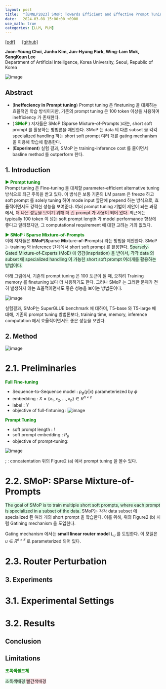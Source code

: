 ```yaml
---
layout: post
title:  "[EMNLP2023] SMoP: Towards Efficient and Effective Prompt Tuning with Sparse Mixture-of-Prompts"
date:   2024-03-08 15:00:00 +0900
use_math: true
categories: [LLM, PLM]
---
```


[[pdf]](https://aclanthology.org/2023.emnlp-main.884.pdf) &emsp;
[[github]](https://github.com/jyjohnchoi/SMoP)

**Joon-Young Choi, Junho Kim, Jun-Hyung Park, Wing-Lam Mok, SangKeun Lee**
<br> Department of Artificial Intelligence, Korea University, Seoul, Republic of Korea &emsp;

![image](https://github.com/yong1-kim/yong1-kim.github.io/assets/42200027/df1bdcd1-e93a-466b-a511-7659476a7e3f)

## Abstract
- (**Ineffeciency in Prompt tuning**) Prompt tuning 은 finetuning 을 대체하는 효율적인 학습 방식이지만, 기존의 prompt tuning 은 100 token 이상을 사용하여 inefficiency 가 존재한다.
- (<span style='color:green;font-weight:bold'> SMoP </span>) 저자들은 SMoP (Sparse Mixture-of-Prompts )라는, short soft prompt 를 활용하는 방법론을 제안한다. SMoP 는 data 의 다른 subset 을 각각 specialized handling 하는 short soft prompt 여러 개를 gating mechanism 을 이용해 학습에 활용한다.
- (**Experiment**) 실험 결과, SMoP 는 training-inference cost 를 줄이면서 basline method 를 outperform 한다.

## 1. Introduction
<span style='color:green;font-weight:bold'> ▶ Prompt tuning </span>
<br>
Prompt tuning 은 Fine-tuning 을 대체할 parameter-efficient alternative tuning 방식으로 최근 주목을 받고 있다.
이 방식은 보통 기존의 LM param 은 freeze 하고 soft prompt 를 solely tuning 하여 mode input 앞단에 prepend 하는 방식으로, 효율적이면서도 강력한 성능을 보여준다.
여러 prompt tuning 기법이 제안이 되는 과정에서, <span style='background-color: #ffdce0'> 더 나은 성능을 보이기 위해 더 긴 prompt 가 사용이 되어 왔다. </span>
최근에는 typically 100 token 이 넘는 soft prompt length 가 model performance 향상에 좋다고 알려졌지만, 그 computational requirement 에 대한 고려는 거의 없었다.

<span style='color:green;font-weight:bold'> ▶ SMoP : Sparse Mixture-of-Prompts </span>
<br>
이에 저자들은 **SMoP**(**S**parse **M**ixture-**o**f-**P**rompts) 라는 방법을 제안한다.
SMoP 는 training 와 inference 단계에서 short soft prompt 를 활용한다.
<span style='background-color: #dcffe4'> 
Sparsely-Gated Mixture-of-Experts (MoE) 에 영감(inspriation) 을 받아서, 각각 data 의 subset 에 specialized handling 이 가능한 short soft prompt 여러개를 활용하는 방법이다.
 </span>

아래 그림에서, 기존의 prompt tuning 은 100 토큰이 될 때, 오히려 Training memory 를 finetuning 보다 더 사용하기도 한다. 그러나 SMoP 는 그러한 문제가 전혀 발생하지 않는 효율적이면서도 좋은 성능을 보이는 방법론이다.
 
![image](https://github.com/yong1-kim/yong1-kim.github.io/assets/42200027/add1757a-8e3a-49fa-b0fc-e95bcc9b205c)

실험결과, SMoP는 SuperGLUE benchmark 에 대하여, T5-base 와 T5-large 에 대해, 기존의 prompt tuning 방법론보다, training time, memory, inference computation 에서 효율적이면서도 좋은 성능을 보인다.

## 2. Method

![image](https://github.com/yong1-kim/yong1-kim.github.io/assets/42200027/28182493-74bd-47fa-b110-e77d849d744d)

# 2.1. Preliminaries
<span style='color:green;font-weight:bold'> Full Fine-tuning </span>
<br>
- Sequence-to-Sequence model : $p_{\phi}(y|x)$ parameteriezed by $\phi$
- embedding : $X=\{x_1, x_2, ..., x_n \} \in R^{n \times e}$
- label : $Y$
- objective of full-fintuning :
![image](https://github.com/yong1-kim/yong1-kim.github.io/assets/42200027/7d741c74-2185-4b29-b57d-1832089a27f8)

<span style='color:green;font-weight:bold'> Prompt Tuning </span>
<br>
- soft prompt length : $l$
- soft prompt embedding : $P_\theta$
- objective of prompt-tuning:

![image](https://github.com/yong1-kim/yong1-kim.github.io/assets/42200027/0c54380d-784e-4999-8aad-57aed52a4342)

; : concatentation
위의 Figure2 (a) 에서 prompt tuning 을 볼수 있다.

# 2.2. SMoP: SParse Mixture-of-Prompts

<span style='background-color: #dcffe4'> The goal of SMoP is to train multiple short soft prompts, where each prompt is specialized in a subset of the data. </span>
SMoP는 각각 data subset 에 specialized 된 여러 개의 short prompt 을 학습한다.
이를 위해, 위의 Figure2 (b) 처럼 Gatining mechanism 을 도입한다.

Gating mechanism 에서는 **small linear router model** $L_u$ 를 도입한다.
이 모델은 $u \in R^{e \times k}$ 로 parameterized 되어 있다.


# 2.3. Router Perturbation

## 3. Experiments
# 3.1. Experimental Settings

# 3.2. Results

## Conclusion

## Limitations



<span style='color:green;font-weight:bold'> 초록색볼드체 </span>

<span style='background-color: #dcffe4'> 초록색배경 </span>
<span style='background-color: #ffdce0'> 빨간색배경 </span>
